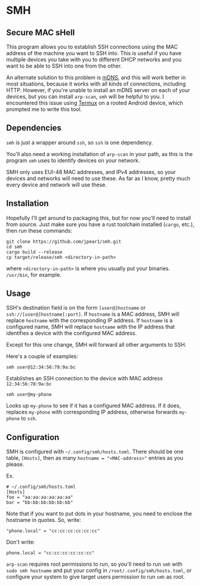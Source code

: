 # SMH
## Secure MAC sHell

This program allows you to establish SSH connections using the MAC address of
the machine you want to SSH into. This is useful if you have multiple devices
you take with you to different DHCP networks and you want to be able to SSH into
one from the other.

An alternate solution to this problem is
[mDNS](https://en.wikipedia.org/wiki/Multicast_DNS), and this will work better
in most situations, because it works with all kinds of connections, including
HTTP.  However, if you're unable to install an mDNS server on each of your
devices, but you can install `arp-scan`, `smh` will be helpful to you. I
encountered this issue using [Termux](https://github.com/termux/termux-app) on a
rooted Android device, which prompted me to write this tool.

## Dependencies

`smh` is just a wrapper around `ssh`, so `ssh` is one dependency.

You'll also need a working installation of `arp-scan` in your path, as this is
the program `smh` uses to identify devices on your network.

SMH only uses EUI-48 MAC addresses, and IPv4 addresses, so your devices and
networks will need to use these. As far as I know, pretty much every device and
network will use these.

## Installation

Hopefully I'll get around to packaging this, but for now you'll need to install
from source. Just make sure you have a rust toolchain installed (`cargo`, etc.),
then run these commands:

```
git clone https://github.com/jpear1/smh.git
cd smh
cargo build --release
cp target/release/smh <directory-in-path>
```

where `<directory-in-path>` is where you usually put your binaries. `/usr/bin`,
for example.


## Usage

SSH's destination field is on the form `[user@]hostname` or
`ssh://[user@]hostname[:port]`. If `hostname` is a MAC address, SMH will replace
`hostname` with the corresponding IP address. If `hostname` is a configured
name, SMH will replace `hostname` with the IP address that identifies a device
with the configured MAC address.

Except for this one change, SMH will forward all other arguments to SSH.

Here's a couple of examples:

```
smh user@12:34:56:78:9a:bc
```

Establishes an SSH connection to the device with MAC address `12:34:56:78:9a:bc`

```
smh user@my-phone
```

Looks up `my-phone` to see if it has a configured MAC address. If it does,
replaces `my-phone` with corresponding IP address, otherwise forwards `my-phone`
to `ssh`.

## Configuration

SMH is configured with `~/.config/smh/hosts.toml`. There should be one table,
`[Hosts]`, then as many `hostname = "<MAC-address>"` entries as you please.

Ex.

```
# ~/.config/smh/hosts.toml
[Hosts]
foo = "aa:aa:aa:aa:aa:aa"
bar = "bb:bb:bb:bb:bb:bb"
```

Note that if you want to put dots in your hostname, you need to enclose the
hostname in quotes. So, write:
```
"phone.local" = "cc:cc:cc:cc:cc:cc"
```
Don't write:
```
phone.local = "cc:cc:cc:cc:cc:cc"
```

`arp-scan` requires root permissions to run, so you'll need to run `smh` with
`sudo smh hostname` and put your config in `/root/.config/smh/hosts.toml`, or
configure your system to give target users permission to run `smh` as root.

